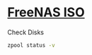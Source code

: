 # <a href="http://www.freenas.org/download-freenas-release.html" target="_blank">FreeNAS ISO</a>

Check Disks
```sh
zpool status -v
```
